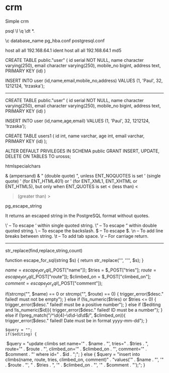 # crm
Simple crm

psql
\l
\q
\dt *.

\c database_name
pg_hba.conf
postgresql.conf



host    all             all             192.168.64.1            ident
host    all             all             192.168.64.1            md5


CREATE TABLE public."user"
(
    id serial NOT NULL,
    name character varying(250),
    email character varying(250),
    mobile_no bigint,
    address text,
    PRIMARY KEY (id)
)

  INSERT INTO user (id,name,email,mobile_no,address)
  VALUES (1, 'Paul', 32, 1212124, 'trzaska');

___________________________

CREATE TABLE public."user"
(
    id serial NOT NULL,
    name character varying(250),
    email character varying(250),
    mobile_no bigint,
    address text,
    PRIMARY KEY (id)
)

  INSERT INTO user (id,name,age,email)
  VALUES (1, 'Paul', 32, 1212124, 'trzaska');

CREATE TABLE users1 (
    id int,
    name varchar,
    age int,
    email varchar,
    PRIMARY KEY  (id)
);

ALTER DEFAULT PRIVILEGES IN SCHEMA public
GRANT INSERT, UPDATE, DELETE ON TABLES TO urosss;


htmlspecialchars

& (ampersand)	&amp;
" (double quote)	&quot;, unless ENT_NOQUOTES is set
' (single quote)	&#039; (for ENT_HTML401) or &apos; (for ENT_XML1, ENT_XHTML or ENT_HTML5), but only when ENT_QUOTES is set
< (less than)	&lt;
> (greater than)	&gt;



pg_escape_string

It returns an escaped string in the PostgreSQL format without quotes.




\’ – To escape ‘ within single quoted string.
\” – To escape “ within double quoted string.
\\ – To escape the backslash.
\$ – To escape $.
\n – To add line breaks between string.
\t – To add tab space.
\r – For carriage return.


_______________________________



str_replace(find,replace,string,count)

function escape_for_sql(string $s) {
return str_replace('\'', '\'\'', $s);
}

$name = escape_for_sql($_POST["name"]);
$tries = $_POST["tries"];
$route = escape_for_sql($_POST["route"]);
$climbed_on = $_POST["climbed_on"];
$comment = escape_for_sql($_POST["comment"]);



if(strcmp("", $name) == 0 or strcmp("", $route) == 0) {
 trigger_error($desc." failed! must not be empty");
 } else if (!is_numeric($tries) or $tries <= 0) {
        trigger_error($desc." failed! must be a positive number");
    } else if ($editing and !is_numeric($id)){
        trigger_error($desc." failed! ID must be a number");
   } else if (!preg_match("/^\d{4}-\d\d-\d\d$/", $climbed_on)){
         trigger_error($desc." failed! Date must be in format yyyy-mm-dd");
     }




    $query = "";
    if($editing) {

‪         $query = "update climbs set name='" . $name . "', tries=" . $tries .
              ", route='" . $route . "', climbed_on='" . $climbed_on . "', comment='" .
              $comment . "' where id=" . $id . ";";
     } else {
         $query = "insert into climbs(name, route, tries, climbed_on, comment)" .
             "values('" . $name . "', '" . $route . "', " . $tries . ", '" .
              $climbed_on . "', '" . $comment . "');";
      }
